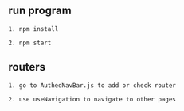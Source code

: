 ## run program

    1. npm install

    2. npm start

## routers

    1. go to AuthedNavBar.js to add or check router

    2. use useNavigation to navigate to other pages
